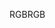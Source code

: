 <span data-ttu-id="e0aa3-101">RGB</span><span class="sxs-lookup"><span data-stu-id="e0aa3-101">RGB</span></span>
